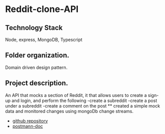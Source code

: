 # Reddit-clone-API

## Technology Stack

 Node, express, MongoDB, Typescript

 ## Folder organization.
 Domain driven design pattern.

 ## Project description.

An API that mocks a section of Reddit, it that allows users to create a sign-up and login, and perform the following
-create a subreddit
-create a post under a subreddit
-create a comment on the post
** created a simple mock data and monitored changes using mongoDb change streams.


- [github repository](https://github.com/Aktive134/reddit-clone-api/)
- [postmann-doc](https://documenter.getpostman.com/view/21377887/2s8YCbnFNw)




